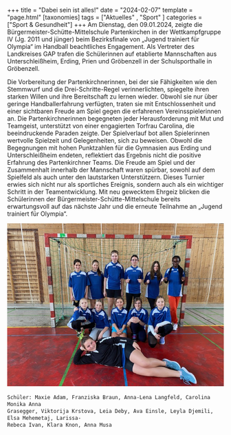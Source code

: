 +++
title = "Dabei sein ist alles!"
date = "2024-02-07"
template = "page.html"
[taxonomies]
tags = ["Aktuelles" , "Sport" ]
categories = ["Sport & Gesundheit"]
+++
Am Dienstag, den 09.01.2024, zeigte die Bürgermeister-Schütte-Mittelschule
Partenkirchen in der Wettkampfgruppe IV (Jg. 2011 und jünger) beim
Bezirksfinale von „Jugend trainiert für Olympia“ im Handball beachtliches
Engagement. Als Vertreter des Landkreises GAP trafen die Schülerinnen auf
etablierte Mannschaften aus Unterschleißheim, Erding, Prien und Gröbenzell in
der Schulsporthalle in Gröbenzell.

<!-- more -->

Die Vorbereitung der Partenkirchnerinnen, bei der sie Fähigkeiten wie den
Stemmwurf und die Drei-Schritte-Regel verinnerlichten, spiegelte ihren starken
Willen und ihre Bereitschaft zu lernen wieder. Obwohl sie nur über geringe
Handballerfahrung verfügten, traten sie mit Entschlossenheit und einer
sichtbaren Freude am Spiel gegen die erfahrenen Vereinsspielerinnen an.
Die Partenkirchnerinnen begegneten jeder Herausforderung mit Mut und
Teamgeist, unterstützt von einer engagierten Torfrau Carolina, die
beeindruckende Paraden zeigte. Der Spielverlauf bot allen Spielerinnen
wertvolle Spielzeit und Gelegenheiten, sich zu beweisen.
Obwohl die Begegnungen mit hohen Punktzahlen für die Gymnasien aus Erding
und Unterschleißheim endeten, reflektiert das Ergebnis nicht die positive
Erfahrung des Partenkirchner Teams. Die Freude am Spiel und der
Zusammenhalt innerhalb der Mannschaft waren spürbar, sowohl auf dem
Spielfeld als auch unter den lautstarken Unterstützern.
Dieses Turnier erwies sich nicht nur als sportliches Ereignis, sondern auch als
ein wichtiger Schritt in der Teamentwicklung. Mit neu gewecktem Ehrgeiz
blicken die Schülerinnen der Bürgermeister-Schütte-Mittelschule bereits
erwartungsvoll auf das nächste Jahr und die erneute Teilnahme an „Jugend
trainiert für Olympia“.

![](images/Bild1.jpeg)

```Betreuer: Johanna Saul
Schüler: Maxie Adam, Franziska Braun, Anna-Lena Langfeld, Carolina Monika Anna
Grasegger, Viktorija Krstova, Leia Deby, Ava Einsle, Leyla Djemili, Elsa Mehemetaj, Larissa-
Rebeca Ivan, Klara Knon, Anna Musa